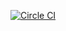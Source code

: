 [![Circle CI](https://circleci.com/gh/zhiren92/timeout.svg?style=svg)](https://circleci.com/gh/zhiren92/timeout)